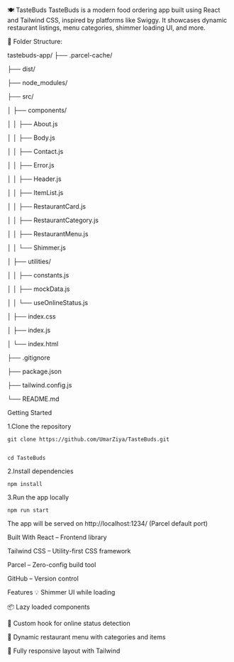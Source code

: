 🍽️ TasteBuds
TasteBuds is a modern food ordering app built using React and Tailwind CSS, inspired by platforms like Swiggy. It showcases dynamic restaurant listings, menu categories, shimmer loading UI, and more.

📁 Folder Structure:

tastebuds-app/
├── .parcel-cache/

├── dist/

├── node_modules/

├── src/

│   ├── components/

│   │   ├── About.js

│   │   ├── Body.js

│   │   ├── Contact.js

│   │   ├── Error.js

│   │   ├── Header.js

│   │   ├── ItemList.js

│   │   ├── RestaurantCard.js

│   │   ├── RestaurantCategory.js

│   │   ├── RestaurantMenu.js

│   │   └── Shimmer.js

│   ├── utilities/

│   │   ├── constants.js

│   │   ├── mockData.js

│   │   └── useOnlineStatus.js

│   ├── index.css

│   ├── index.js

│   └── index.html

├── .gitignore

├── package.json

├── tailwind.config.js

└── README.md


 Getting Started

 1.Clone the repository

    git clone https://github.com/UmarZiya/TasteBuds.git


    cd TasteBuds
          
2.Install dependencies

    npm install

3.Run the app locally

    npm run start

The app will be served on http://localhost:1234/ (Parcel default port)


Built With
React – Frontend library

Tailwind CSS – Utility-first CSS framework

Parcel – Zero-config build tool

GitHub – Version control

Features
💡 Shimmer UI while loading

📦 Lazy loaded components

📶 Custom hook for online status detection

🧾 Dynamic restaurant menu with categories and items

🎨 Fully responsive layout with Tailwind